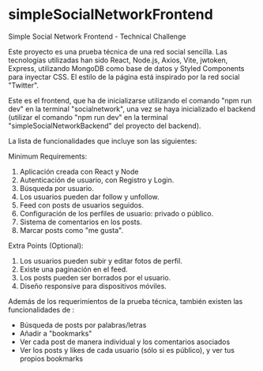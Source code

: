 # simpleSocialNetworkFrontend
Simple Social Network Frontend - Technical Challenge

Este proyecto es una prueba técnica de una red social sencilla. Las tecnologías utilizadas han sido React, Node.js, Axios, Vite, jwtoken, Express, utilizando MongoDB como base de datos y Styled Components para inyectar CSS. El estilo de la página está inspirado por la red social "Twitter".

Este es el frontend, que ha de inicializarse utilizando el comando "npm run dev" en la terminal "socialnetwork", una vez se haya inicializado el backend (utilizar el comando "npm run dev" en la terminal "simpleSocialNetworkBackend" del proyecto del backend).


La lista de funcionalidades que incluye son las siguientes:


Minimum Requirements:
1. Aplicación creada con React y Node
2. Autenticación de usuario, con Registro y Login.
3. Búsqueda por usuario.
4. Los usuarios pueden dar follow y unfollow.
5. Feed con posts de usuarios seguidos.
6. Configuración de los perfiles de usuario: privado o público.
7. Sistema de comentarios en los posts.
8. Marcar posts como "me gusta".



Extra Points (Optional):
1. Los usuarios pueden subir y editar fotos de perfil.
2. Existe una paginación en el feed.
3. Los posts pueden ser borrados por el usuario.
4. Diseño responsive para dispositivos móviles.


Además de los requerimientos de la prueba técnica, también existen las funcionalidades de :

- Búsqueda de posts por palabras/letras
- Añadir a "bookmarks"
- Ver cada post de manera individual y los comentarios asociados
- Ver los posts y likes de cada usuario (sólo si es público), y ver tus propios bookmarks